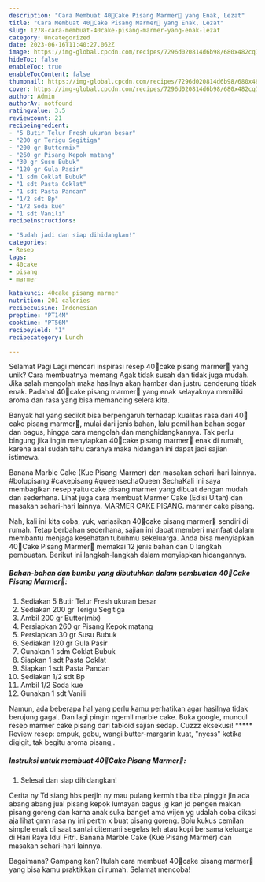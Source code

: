 ```yaml
---
description: "Cara Membuat 40💝Cake Pisang Marmer💝 yang Enak, Lezat"
title: "Cara Membuat 40💝Cake Pisang Marmer💝 yang Enak, Lezat"
slug: 1278-cara-membuat-40cake-pisang-marmer-yang-enak-lezat
category: Uncategorized
date: 2023-06-16T11:40:27.062Z
image: https://img-global.cpcdn.com/recipes/7296d020814d6b98/680x482cq70/40cake-pisang-marmer-foto-resep-utama.jpg
hideToc: false
enableToc: true
enableTocContent: false
thumbnail: https://img-global.cpcdn.com/recipes/7296d020814d6b98/680x482cq70/40cake-pisang-marmer-foto-resep-utama.jpg
cover: https://img-global.cpcdn.com/recipes/7296d020814d6b98/680x482cq70/40cake-pisang-marmer-foto-resep-utama.jpg
author: Admin
authorAv: notfound
ratingvalue: 3.5
reviewcount: 21
recipeingredient:
- "5 Butir Telur Fresh ukuran besar"
- "200 gr Terigu Segitiga"
- "200 gr Buttermix"
- "260 gr Pisang Kepok matang"
- "30 gr Susu Bubuk"
- "120 gr Gula Pasir"
- "1 sdm Coklat Bubuk"
- "1 sdt Pasta Coklat"
- "1 sdt Pasta Pandan"
- "1/2 sdt Bp"
- "1/2 Soda kue"
- "1 sdt Vanili"
recipeinstructions:

- "Sudah jadi dan siap dihidangkan!"
categories:
- Resep
tags:
- 40cake
- pisang
- marmer

katakunci: 40cake pisang marmer 
nutrition: 201 calories
recipecuisine: Indonesian
preptime: "PT14M"
cooktime: "PT56M"
recipeyield: "1"
recipecategory: Lunch

---
```



Selamat Pagi Lagi mencari inspirasi resep 40💝cake pisang marmer💝 yang unik? Cara membuatnya memang Agak tidak susah dan tidak juga mudah. Jika salah mengolah maka hasilnya akan hambar dan justru cenderung tidak enak. Padahal 40💝cake pisang marmer💝 yang enak selayaknya memiliki aroma dan rasa yang bisa memancing selera kita.


Banyak hal yang sedikit bisa berpengaruh terhadap kualitas rasa dari 40💝cake pisang marmer💝, mulai dari jenis bahan, lalu pemilihan bahan segar dan bagus, hingga cara mengolah dan menghidangkannya. Tak perlu bingung jika ingin menyiapkan 40💝cake pisang marmer💝 enak di rumah, karena asal sudah tahu caranya maka hidangan ini dapat jadi sajian istimewa.

Banana Marble Cake (Kue Pisang Marmer) dan masakan sehari-hari lainnya. #bolupisang #cakepisang #queensechaQueen SechaKali ini saya membagikan resep yaitu cake pisang marmer yang dibuat dengan mudah dan sederhana. Lihat juga cara membuat Marmer Cake (Edisi Ultah) dan masakan sehari-hari lainnya. MARMER CAKE PISANG. marmer cake pisang.


Nah, kali ini kita coba, yuk, variasikan 40💝cake pisang marmer💝 sendiri di rumah. Tetap berbahan sederhana, sajian ini dapat memberi manfaat dalam membantu menjaga kesehatan tubuhmu sekeluarga. Anda bisa menyiapkan 40💝Cake Pisang Marmer💝 memakai 12 jenis bahan dan 0 langkah pembuatan. Berikut ini langkah-langkah dalam menyiapkan hidangannya.

<!--inarticleads1-->

##### Bahan-bahan dan bumbu yang dibutuhkan dalam pembuatan 40💝Cake Pisang Marmer💝:

1. Sediakan 5 Butir Telur Fresh ukuran besar
1. Sediakan 200 gr Terigu Segitiga
1. Ambil 200 gr Butter(mix)
1. Persiapkan 260 gr Pisang Kepok matang
1. Persiapkan 30 gr Susu Bubuk
1. Sediakan 120 gr Gula Pasir
1. Gunakan 1 sdm Coklat Bubuk
1. Siapkan 1 sdt Pasta Coklat
1. Siapkan 1 sdt Pasta Pandan
1. Sediakan 1/2 sdt Bp
1. Ambil 1/2 Soda kue
1. Gunakan 1 sdt Vanili


Namun, ada beberapa hal yang perlu kamu perhatikan agar hasilnya tidak berujung gagal. Dan lagi pingin ngemil marble cake. Buka google, muncul resep marmer cake pisang dari tabloid sajian sedap. Cuzzz eksekusi! ***** Review resep: empuk, gebu, wangi butter-margarin kuat, &#34;nyess&#34; ketika digigit, tak begitu aroma pisang,. 

<!--inarticleads2-->

##### Instruksi untuk membuat 40💝Cake Pisang Marmer💝:


1. Selesai dan siap dihidangkan!

Cerita ny Td siang hbs perjln ny mau pulang kermh tiba tiba pinggir jln ada abang abang jual pisang kepok lumayan bagus jg kan jd pengen makan pisang goreng dan karna anak suka banget ama wijen yg udalah coba dikasi aja lihat gmn rasa ny ini pertm x buat pisang goreng. Bolu kukus cemilan simple enak di saat santai ditemani segelas teh atau kopi bersama keluarga di Hari Raya Idul Fitri. Banana Marble Cake (Kue Pisang Marmer) dan masakan sehari-hari lainnya. 

Bagaimana? Gampang kan? Itulah cara membuat 40💝cake pisang marmer💝 yang bisa kamu praktikkan di rumah. Selamat mencoba!
